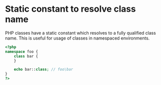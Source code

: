 # Static constant to resolve class name

PHP classes have a static constant which resolves to a fully qualified class name. This is useful for usage of classes in namespaced environments.

```php
<?php
namespace foo {
    class bar {
    }

    echo bar::class; // foo\bar
}
?>
```